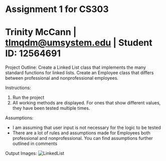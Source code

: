 # Assignment 1 for CS303
# Trinity McCann | tlmqdm@umsystem.edu | Student ID: 12564691

Project Outline: 
Create a Linked List class that implements the many standard functions for linked lists. 
Create an Employee class that differs between professional and nonprofessional employees.

Instructions: 
1) Run the project
2) All working methods are displayed. For ones that show different values, they have been tested multiple times.

Assumptions: 
- I am assuming that user input is not necessary for the logic to be tested
- There are a lot of rules and assumptions made for Employees both professional and nonprofessional. You can find assumptions further outlined in comments


Output Images: 
![LinkedList](https://github.com/kirselandise/LinkedList/assets/83589688/80d4e399-9093-4c07-a824-cb6657e91678)

